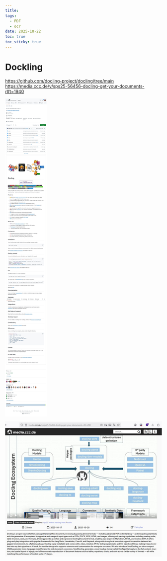 ```yaml
---
title:
tags:
  - PDF
  - ocr
date: 2025-10-22
toc: true
toc_sticky: true
---
```


# Dockling 

https://github.com/docling-project/docling/tree/main
https://media.ccc.de/v/sps25-56456-docling-get-your-documents-r#t=1940


![](../_asset/2025-10-22-ibm-docling-20251022124034.jpg)



![](../_asset/2025-10-22-ibm-docling-20251022124133.jpg)
